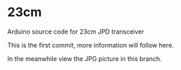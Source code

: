 # 23cm
Arduino source code for 23cm JPD transceiver

This is the first commit, more information will follow here.

In the meanwhile view the JPG picture in this branch.
